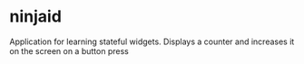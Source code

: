 # ninjaid

Application for learning stateful widgets. Displays a counter and increases it on the screen on a button press
